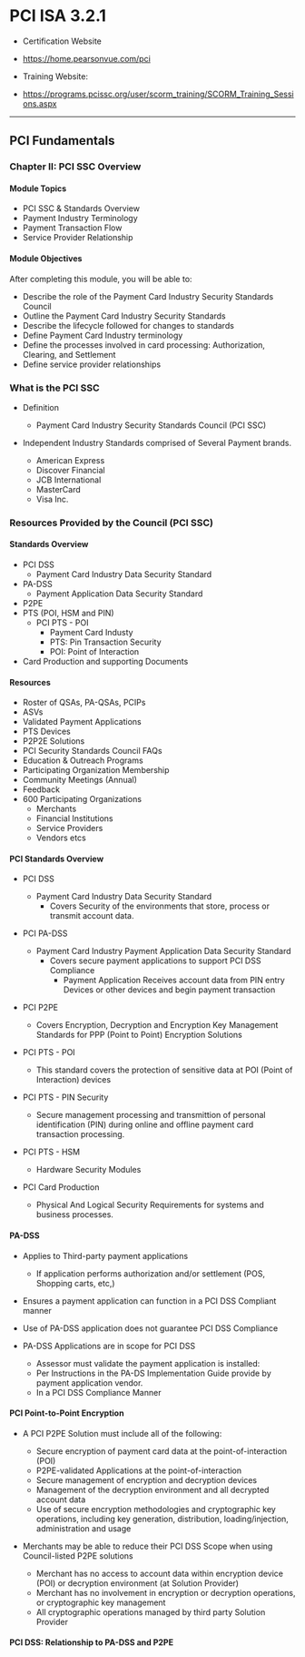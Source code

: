 # PCI ISA 3.2.1

- Certification Website
- <https://home.pearsonvue.com/pci>

- Training Website:
- <https://programs.pcissc.org/user/scorm_training/SCORM_Training_Sessions.aspx>

---

## PCI Fundamentals

### Chapter II: PCI SSC Overview

#### Module Topics

- PCI SSC & Standards Overview
- Payment Industry Terminology
- Payment Transaction Flow
- Service Provider Relationship

#### Module Objectives

After completing this module, you will be able to:

- Describe the role of the Payment Card Industry Security Standards Council
- Outline the Payment Card Industry Security Standards
- Describe the lifecycle followed for changes to standards
- Define Payment Card Industry terminology
- Define the processes involved in card processing: Authorization, Clearing, and Settlement
- Define service provider relationships

### What is the PCI SSC

- Definition
  - Payment Card Industry Security Standards Council (PCI SSC)
- Independent Industry Standards comprised of Several Payment brands.

  - American Express
  - Discover Financial
  - JCB International
  - MasterCard
  - Visa Inc.

### Resources Provided by the Council (PCI SSC)

#### Standards Overview

- PCI DSS
  - Payment Card Industry Data Security Standard
- PA-DSS
  - Payment Application Data Security Standard
- P2PE
- PTS (POI, HSM and PIN)
  - PCI PTS - POI
    - Payment Card Industy
    - PTS: Pin Transaction Security
    - POI: Point of Interaction
- Card Production and supporting Documents

#### Resources

- Roster of QSAs, PA-QSAs, PCIPs
- ASVs
- Validated Payment Applications
- PTS Devices
- P2P2E Solutions
- PCI Security Standards Council FAQs
- Education & Outreach Programs
- Participating Organization Membership
- Community Meetings (Annual)
- Feedback
- 600 Participating Organizations
  - Merchants
  - Financial Institutions
  - Service Providers
  - Vendors etcs

#### PCI Standards Overview

- PCI DSS
  - Payment Card Industry Data Security Standard
    - Covers Security of the environments that store, process or transmit account data.
- PCI PA-DSS
  - Payment Card Industry Payment Application Data Security Standard
    - Covers secure payment applications to support PCI DSS Compliance
      - Payment Application Receives account data from PIN entry Devices or other devices and begin payment transaction
- PCI P2PE
  - Covers Encryption, Decryption and Encryption Key Management Standards for PPP (Point to Point) Encryption Solutions

- PCI PTS - POI
  - This standard covers the protection of sensitive data at POI (Point of Interaction) devices
- PCI PTS - PIN Security
  - Secure management processing and transmittion of personal identification (PIN) during online and offline payment card transaction processing.
- PCI PTS - HSM
  - Hardware Security Modules
- PCI Card Production
  - Physical And Logical Security Requirements for systems and business processes.

#### PA-DSS

- Applies to Third-party payment applications
  - If application performs authorization and/or settlement (POS, Shopping carts, etc,)

- Ensures a payment application can function in a PCI DSS Compliant manner
- Use of PA-DSS application does not guarantee PCI DSS Compliance

- PA-DSS Applications are in scope for PCI DSS
  - Assessor must validate the payment application is installed:
  - Per Instructions in the PA-DS Implementation Guide provide by payment application vendor.
  - In a PCI DSS Compliance Manner

#### PCI Point-to-Point Encryption

- A PCI P2PE Solution must include all of the following:
  - Secure encryption of payment card data at the point-of-interaction (POI)
  - P2PE-validated Applications at the point-of-interaction
  - Secure management of encryption and decryption devices
  - Management of the decryption environment and all decrypted account data
  - Use of secure encryption methodologies and cryptographic key operations, including key generation, distribution, loading/injection, administration and usage

- Merchants may be able to reduce their PCI DSS Scope when using Council-listed P2PE solutions
  - Merchant has no access to account data within encryption device (POI) or decryption environment (at Solution Provider)
  - Merchant has no involvement in encryption or decryption operations, or cryptographic key management
  - All cryptographic operations managed by third party Solution Provider


#### PCI DSS: Relationship to PA-DSS and P2PE

